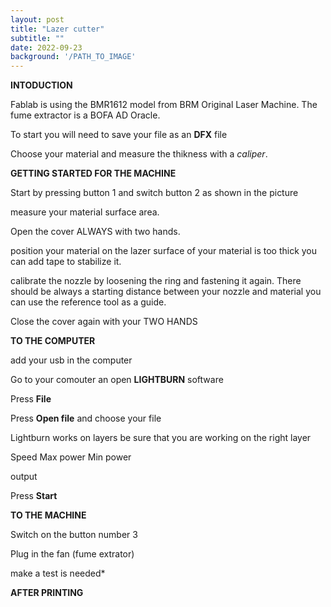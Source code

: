 ```yaml
---
layout: post
title: "Lazer cutter"
subtitle: ""
date: 2022-09-23
background: '/PATH_TO_IMAGE'
---
```

**INTODUCTION**


Fablab is using the BMR1612 model from BRM Original Laser Machine. The fume extractor is a BOFA AD Oracle.


To start you will need to save your file as an **DFX** file


Choose your material and measure the thikness with a *caliper*.


**GETTING STARTED FOR THE MACHINE**


Start by pressing button 1 and switch button 2 as shown in the picture


measure your material surface area.


Open the cover ALWAYS with two hands.


position your material on the lazer surface of your material is too thick you can add tape to stabilize it.


calibrate the nozzle by loosening the ring and fastening it again. There should be always a starting distance between your nozzle and material you can use the reference tool as a guide.


Close the cover again with your TWO HANDS


**TO THE COMPUTER**

add your usb in the computer


Go to your comouter an open **LIGHTBURN** software

Press **File**


Press **Open file** and choose your file


Lightburn works on layers be sure that you are working on the right layer


Speed
Max power
Min power


output


Press **Start**


**TO THE MACHINE**


Switch on the button number 3


Plug in the fan (fume extrator)


make a test is needed*








**AFTER PRINTING**
